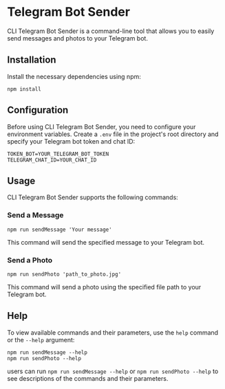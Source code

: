 
#  Telegram Bot Sender

CLI Telegram Bot Sender is a command-line tool that allows you to easily send messages and photos to your Telegram bot.

## Installation

Install the necessary dependencies using npm:

```
npm install
```

## Configuration

Before using CLI Telegram Bot Sender, you need to configure your environment variables. Create a `.env` file in the project's root directory and specify your Telegram bot token and chat ID:

```
TOKEN_BOT=YOUR_TELEGRAM_BOT_TOKEN
TELEGRAM_CHAT_ID=YOUR_CHAT_ID
```

## Usage

CLI Telegram Bot Sender supports the following commands:

### Send a Message

```
npm run sendMessage 'Your message'
```

This command will send the specified message to your Telegram bot.

### Send a Photo

```
npm run sendPhoto 'path_to_photo.jpg'
```

This command will send a photo using the specified file path to your Telegram bot.

## Help

To view available commands and their parameters, use the `help` command or the `--help` argument:

```
npm run sendMessage --help
npm run sendPhoto --help
```
 users can run `npm run sendMessage --help` or `npm run sendPhoto --help` to see descriptions of the commands and their parameters.
